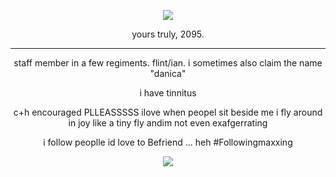 <p align="center">
<img src="https://komarev.com/ghpvc/?username=netsu-ijou&color=blue"
</p>

<p align="center">
yours truly, 2095.
</p>

***

<p align="center">
staff member in a few regiments. flint/ian. i sometimes also claim the name "danica"
</p>
<p align="center">
i have tinnitus
</p>
<p align="center">
c+h encouraged PLLEASSSSS ilove when peopel sit beside me i fly around in joy like a tiny fly andim not even exafgerrating
</p>
<p align="center">
i follow peoplle id love to Befriend ... heh #Followingmaxxing
</p>

<p align="center">
<img src="https://files.catbox.moe/4io6er.png">
</p>
